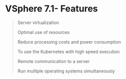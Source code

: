 ﻿# VSphere 7.1- Features

> Server virtualization
> 
> Optimal use of resources
> 
> Reduce processing costs and power consumption
> 
> To use the Kubernetes with high speed execution
> 
> Remote communication to a server
> 
> Run multiple operating systems simultaneously

